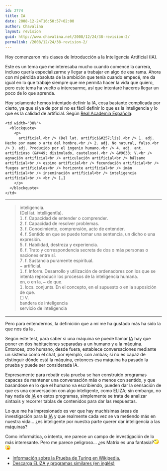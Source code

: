 ```yaml
---
id: 2774
title: IA
date: 2008-12-24T16:50:57+02:00
author: Chavalina
layout: revision
guid: http://www.chavalina.net/2008/12/24/38-revision-2/
permalink: /2008/12/24/38-revision-2/
---
```

Hoy comenzaron mis clases de Introducción a la Inteligencia Artificial (IA).

Este es un tema que me interesaba mucho cuando comencé la carrera, incluso quer&iacute;a especializarme y llegar a trabajar en algo de esa rama. Ahora con mi pérdida absoluta de la ambición que ten&iacute;a cuando empecé, me da igual en lo que trabaje siempre que me permita hacer la vida que quiero, pero este tema ha vuelto a interesarme, as&iacute; que intentaré haceros llegar un poco de lo que aprenda.

Hoy solamente hemos intentado definir la IA, cosa bastante complicada por cierto, ya que si ya de por s&iacute; no es fácil definir lo que es la inteligencia y lo que es la calidad de artificial. Seg&uacute;n <a href="http://www.rae.es" target="_blank">Real Academia Espa&ntilde;ola</a>: 

<table width="550"  border="0" align="center">
  <tr>
    <td width="62%">
      <blockquote>
        <p>
          inteligencia.<br /> (Del lat. intelligent&#301;a).<br /> 1. f. Capacidad de entender o comprender.<br /> 2. f. Capacidad de resolver problemas.<br /> 3. f. Conocimiento, comprensión, acto de entender.<br /> 4. f. Sentido en que se puede tomar una sentencia, un dicho o una expresión.<br /> 5. f. Habilidad, destreza y experiencia.<br /> 6. f. Trato y correspondencia secreta de dos o más personas o naciones entre s&iacute;.<br /> 7. f. Sustancia puramente espiritual.<br /> ~ artificial.<br /> 1. f. Inform. Desarrollo y utilización de ordenadores con los que se intenta reproducir los procesos de la inteligencia humana.<br /> en, o en la, ~ de que.<br /> 1. locs. conjunts. En el concepto, en el supuesto o en la suposición de que.<br /> &#9633; V.<br /> bandera de inteligencia<br /> servicio de inteligencia
        </p>
      </blockquote>
    </td>
    
    <td width="38%">
      <blockquote>
        <p>
          artificial.<br /> (Del lat. artifici&#257;lis).<br /> 1. adj. Hecho por mano o arte del hombre.<br /> 2. adj. No natural, falso.<br /> 3. adj. Producido por el ingenio humano.<br /> 4. adj. ant. artificioso (&#449; disimulado, cauteloso).<br /> &#9633; V.<br /> agnación artificial<br /> articulación artificial<br /> bálsamo artificial<br /> espino artificial<br /> fecundación artificial<br /> fuegos artificiales<br /> horizonte artificial<br /> imán artificial<br /> inseminación artificial<br /> inteligencia artificial<br /> <br /> […]
        </p>
      </blockquote>
    </td>
  </tr>
</table>

Pero para entendernos, la definición que a m&iacute; me ha gustado más ha sido la que nos da la .

Seg&uacute;n este test, para saber si una máquina se puede llamar <acronym title="Inteligencia Artificial">IA</acronym> hay que poner en dos habitaciones separadas a un humano y a la máquina. Entonces, otro humano, desde fuera, establece conversaciones mediante un sistema como el chat, por ejemplo, con ambas; si no es capaz de distinguir dónde está la máquina, entonces esa máquina ha pasado la prueba y puede ser considerada IA. 

Expresamente para rebatir esta prueba se han construido programas capaces de mantener una conversación más o menos con sentido, y que basándose en lo que el humano va escribiendo, pueden dar la sensación de que es una conversación con algo inteligente, como ELIZA; sin embargo, no hay nada de <acronym title="Inteligencia Artificial">IA</acronym> en estos programas, simplemente se trata de analizar sintaxis y recorrer tablas de contenidos para dar las respuestas.

Lo que me ha impresionado es ver que hay much&iacute;simas áreas de investigación para la <acronym title="Inteligencia Artificial">IA</acronym> y que realmente cada vez se va metiendo más en nuestra vida… &iquest;es inteligente por nuestra parte querer dar inteligencia a las máquinas?

Como informática, o intento, me parece un campo de investigación de lo más interesante. Pero me parece peligroso… &iquest;es Matrix es una fantas&iacute;a?![pensativo](/imagenes/emoticonos/pensativo.gif)  
![lengua](/imagenes/emoticonos/lengua.gif) 

  * <a href="http://es.wikipedia.org/wiki/Prueba_de_Turing" target="_blank">Información sobre la Prueba de Turing en Wikipedia.</a>
  * <a href="http://www.fortunecity.com/skyscraper/chaos/279/descarga/clasicos.htm" target="_blank">Descarga ELIZA y programas similares (en inglés)</a>
